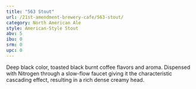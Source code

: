 ```yaml
---
title: "563 Stout"
url: /21st-amendment-brewery-cafe/563-stout/
category: North American Ale
style: American-Style Stout
abv: 5
ibu: 0
srm: 0
upc: 0
---
```

Deep black color, toasted black burnt coffee flavors and aroma. Dispensed with Nitrogen through a slow-flow faucet giving it the characteristic cascading effect, resulting in a rich dense creamy head.
